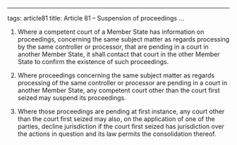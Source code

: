 

---
tags: article81
title: Article 81 – Suspension of proceedings
...

1.  Where a competent court of a Member State has information on proceedings, concerning the same subject matter as regards processing by the same controller or processor, that are pending in a court in another Member State, it shall contact that court in the other Member State to confirm the existence of such proceedings.

2.  Where proceedings concerning the same subject matter as regards processing of the same controller or processor are pending in a court in another Member State, any competent court other than the court first seized may suspend its proceedings.

3.  Where those proceedings are pending at first instance, any court other than the court first seized may also, on the application of one of the parties, decline jurisdiction if the court first seized has jurisdiction over the actions in question and its law permits the consolidation thereof.
